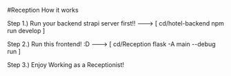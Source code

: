 #Reception How it works

Step 1.) Run your backend strapi server first!! ---> [ cd/hotel-backend npm run develop ]

Step 2.) Run this frontend! :D ---> [ cd/Reception flask -A main --debug run ]

Step 3.) Enjoy Working as a Receptionist!
